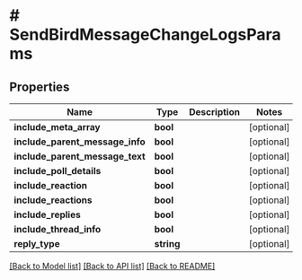 # # SendBirdMessageChangeLogsParams

## Properties

Name | Type | Description | Notes
------------ | ------------- | ------------- | -------------
**include_meta_array** | **bool** |  | [optional]
**include_parent_message_info** | **bool** |  | [optional]
**include_parent_message_text** | **bool** |  | [optional]
**include_poll_details** | **bool** |  | [optional]
**include_reaction** | **bool** |  | [optional]
**include_reactions** | **bool** |  | [optional]
**include_replies** | **bool** |  | [optional]
**include_thread_info** | **bool** |  | [optional]
**reply_type** | **string** |  | [optional]

[[Back to Model list]](../../README.md#models) [[Back to API list]](../../README.md#endpoints) [[Back to README]](../../README.md)
